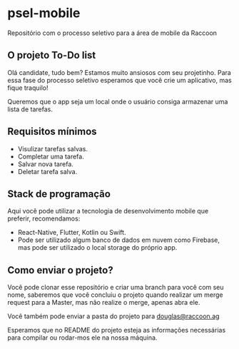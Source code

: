 # psel-mobile
Repositório com o processo seletivo para a área de mobile da Raccoon

## O projeto To-Do list
Olá candidate, tudo bem? Estamos muito ansiosos com seu projetinho.
Para essa fase do processo seletivo esperamos que você crie um aplicativo, mas fique traquilo!

Queremos que o app seja um local onde o usuário consiga armazenar uma lista de tarefas.

## Requisitos mínimos
- Visulizar tarefas salvas.
- Completar uma tarefa.
- Salvar nova tarefa.
- Deletar tarefa salva.

## Stack de programação
Aqui você pode utilizar a tecnologia de desenvolvimento mobile que preferir, recomendamos:
- React-Native, Flutter, Kotlin ou Swift.
- Pode ser utilizado algum banco de dados em nuvem como Firebase, mas pode ser utilizado o local storage do próprio app.

## Como enviar o projeto?
Você pode clonar esse repositório e criar uma branch para você com seu nome, saberemos que você concluiu o projeto quando realizar um merge request para a Master, mas não realize o merge, apenas abra ele.

Você também pode enviar a pasta do projeto para douglas@raccoon.ag

Esperamos que no README do projeto esteja as informações necessárias para compilar ou rodar-mos ele na nossa máquina.